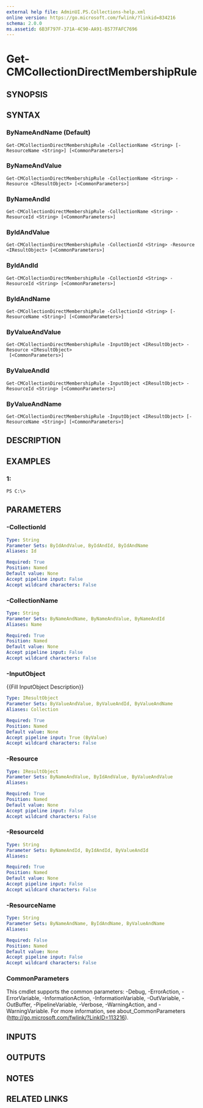 ```yaml
---
external help file: AdminUI.PS.Collections-help.xml
online version: https://go.microsoft.com/fwlink/?linkid=834216
schema: 2.0.0
ms.assetid: 6B3F797F-371A-4C90-AA91-B577FAFC7696
---
```


# Get-CMCollectionDirectMembershipRule

## SYNOPSIS

## SYNTAX

### ByNameAndName (Default)
```
Get-CMCollectionDirectMembershipRule -CollectionName <String> [-ResourceName <String>] [<CommonParameters>]
```

### ByNameAndValue
```
Get-CMCollectionDirectMembershipRule -CollectionName <String> -Resource <IResultObject> [<CommonParameters>]
```

### ByNameAndId
```
Get-CMCollectionDirectMembershipRule -CollectionName <String> -ResourceId <String> [<CommonParameters>]
```

### ByIdAndValue
```
Get-CMCollectionDirectMembershipRule -CollectionId <String> -Resource <IResultObject> [<CommonParameters>]
```

### ByIdAndId
```
Get-CMCollectionDirectMembershipRule -CollectionId <String> -ResourceId <String> [<CommonParameters>]
```

### ByIdAndName
```
Get-CMCollectionDirectMembershipRule -CollectionId <String> [-ResourceName <String>] [<CommonParameters>]
```

### ByValueAndValue
```
Get-CMCollectionDirectMembershipRule -InputObject <IResultObject> -Resource <IResultObject>
 [<CommonParameters>]
```

### ByValueAndId
```
Get-CMCollectionDirectMembershipRule -InputObject <IResultObject> -ResourceId <String> [<CommonParameters>]
```

### ByValueAndName
```
Get-CMCollectionDirectMembershipRule -InputObject <IResultObject> [-ResourceName <String>] [<CommonParameters>]
```

## DESCRIPTION

## EXAMPLES

### 1:
```
PS C:\>
```

## PARAMETERS

### -CollectionId
```yaml
Type: String
Parameter Sets: ByIdAndValue, ByIdAndId, ByIdAndName
Aliases: Id

Required: True
Position: Named
Default value: None
Accept pipeline input: False
Accept wildcard characters: False
```

### -CollectionName
```yaml
Type: String
Parameter Sets: ByNameAndName, ByNameAndValue, ByNameAndId
Aliases: Name

Required: True
Position: Named
Default value: None
Accept pipeline input: False
Accept wildcard characters: False
```

### -InputObject
{{Fill InputObject Description}}

```yaml
Type: IResultObject
Parameter Sets: ByValueAndValue, ByValueAndId, ByValueAndName
Aliases: Collection

Required: True
Position: Named
Default value: None
Accept pipeline input: True (ByValue)
Accept wildcard characters: False
```

### -Resource
```yaml
Type: IResultObject
Parameter Sets: ByNameAndValue, ByIdAndValue, ByValueAndValue
Aliases: 

Required: True
Position: Named
Default value: None
Accept pipeline input: False
Accept wildcard characters: False
```

### -ResourceId
```yaml
Type: String
Parameter Sets: ByNameAndId, ByIdAndId, ByValueAndId
Aliases: 

Required: True
Position: Named
Default value: None
Accept pipeline input: False
Accept wildcard characters: False
```

### -ResourceName
```yaml
Type: String
Parameter Sets: ByNameAndName, ByIdAndName, ByValueAndName
Aliases: 

Required: False
Position: Named
Default value: None
Accept pipeline input: False
Accept wildcard characters: False
```

### CommonParameters
This cmdlet supports the common parameters: -Debug, -ErrorAction, -ErrorVariable, -InformationAction, -InformationVariable, -OutVariable, -OutBuffer, -PipelineVariable, -Verbose, -WarningAction, and -WarningVariable. For more information, see about_CommonParameters (http://go.microsoft.com/fwlink/?LinkID=113216).

## INPUTS

## OUTPUTS

## NOTES

## RELATED LINKS


